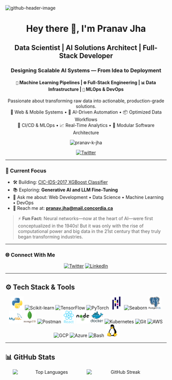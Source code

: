 ![github-header-image](https://github.com/user-attachments/assets/d113f198-5f3a-4b84-9e3c-11495d9d0f30)

<!-- Optional Screenshot Section -->
<!-- <p align="center">
  <img width="712" alt="Screenshot 2024-06-06 at 11 09 15 PM" src="https://github.com/pranav-k-jha/pranav-k-jha/assets/61943097/5d8f304a-2806-4de8-89cd-f883c32db407">
</p> -->

<h1 align="center">Hey there 👋, I'm Pranav Jha</h1>
<h2 align="center">Data Scientist | AI Solutions Architect | Full-Stack Developer</h2>
<h3 align="center">Designing Scalable AI Systems — From Idea to Deployment</h3>

<h4 align="center">
  <code>🤖</code> Machine Learning Pipelines | <code>🌐</code> Full-Stack Engineering | <code>📊</code> Data Infrastructure | <code>🔧</code> MLOps & DevOps
</h4>

<p align="center">
  Passionate about transforming raw data into actionable, production-grade solutions.<br />
  🚀 Web & Mobile Systems • 🧠 AI-Driven Automation • 📦 Optimized Data Workflows <br />
  🔁 CI/CD & MLOps • 📈 Real-Time Analytics • 🧩 Modular Software Architecture
</p>

<p align="center">
  <img src="https://komarev.com/ghpvc/?username=pranav-k-jha&label=Profile%20views&color=0e75b6&style=flat" alt="pranav-k-jha" />
</p>

<p align="center">
  <a href="https://twitter.com/pranav_kjha" target="blank">
    <img src="https://img.shields.io/twitter/follow/pranav_kjha?logo=twitter&style=for-the-badge" alt="Twitter" />
  </a>
</p>

---

### 🔬 Current Focus
- 🛠 Building: [CIC-IDS-2017 XGBoost Classifier](https://github.com/pranav-k-jha/kaggle-notebooks/blob/main/CIC-IDS-2017%20BERT%20Classification.ipynb)
- 📚 Exploring: **Generative AI and LLM Fine-Tuning**
- 💬 Ask me about: Web Development • Data Science • Machine Learning • DevOps  
- 📩 Reach me at: **pranav.jha@mail.concordia.ca**

> ⚡ **Fun Fact:** Neural networks—now at the heart of AI—were first conceptualized in the 1940s! But it was only with the rise of computational power and big data in the 21st century that they truly began transforming industries.

---

### 🌐 Connect With Me

<p align="center">
  <a href="https://twitter.com/pranav_kjha" target="blank"><img src="https://raw.githubusercontent.com/rahuldkjain/github-profile-readme-generator/master/src/images/icons/Social/twitter.svg" alt="Twitter" height="30" width="40" /></a>
  <a href="https://linkedin.com/in/pranav-k-jha" target="blank"><img src="https://raw.githubusercontent.com/rahuldkjain/github-profile-readme-generator/master/src/images/icons/Social/linked-in-alt.svg" alt="LinkedIn" height="30" width="40" /></a>
</p>

---

## ⚙️ Tech Stack & Tools

<div align="center">
  <img src="https://raw.githubusercontent.com/devicons/devicon/master/icons/python/python-original.svg" alt="Python" width="40" height="40"/>
  <img src="https://upload.wikimedia.org/wikipedia/commons/0/05/Scikit_learn_logo_small.svg" alt="Scikit-learn" width="40" height="40"/>
  <img src="https://www.vectorlogo.zone/logos/tensorflow/tensorflow-icon.svg" alt="TensorFlow" width="40" height="40"/>
  <img src="https://www.vectorlogo.zone/logos/pytorch/pytorch-icon.svg" alt="PyTorch" width="40" height="40"/>
  <img src="https://raw.githubusercontent.com/devicons/devicon/master/icons/pandas/pandas-original.svg" alt="Pandas" width="40" height="40"/>
  <img src="https://seaborn.pydata.org/_images/logo-mark-lightbg.svg" alt="Seaborn" width="40" height="40"/>
  <img src="https://raw.githubusercontent.com/devicons/devicon/master/icons/postgresql/postgresql-original-wordmark.svg" alt="PostgreSQL" width="40" height="40"/>
  <img src="https://raw.githubusercontent.com/devicons/devicon/master/icons/mysql/mysql-original-wordmark.svg" alt="MySQL" width="40" height="40"/>
  <img src="https://raw.githubusercontent.com/devicons/devicon/master/icons/mongodb/mongodb-original-wordmark.svg" alt="MongoDB" width="40" height="40"/>
  <img src="https://www.vectorlogo.zone/logos/getpostman/getpostman-icon.svg" alt="Postman" width="40" height="40"/>
  <img src="https://raw.githubusercontent.com/devicons/devicon/master/icons/react/react-original-wordmark.svg" alt="React" width="40" height="40"/>
  <img src="https://raw.githubusercontent.com/devicons/devicon/master/icons/nodejs/nodejs-original-wordmark.svg" alt="Node.js" width="40" height="40"/>
  <img src="https://raw.githubusercontent.com/devicons/devicon/master/icons/docker/docker-original-wordmark.svg" alt="Docker" width="40" height="40"/>
  <img src="https://www.vectorlogo.zone/logos/kubernetes/kubernetes-icon.svg" alt="Kubernetes" width="40" height="40"/>
  <img src="https://www.vectorlogo.zone/logos/git-scm/git-scm-icon.svg" alt="Git" width="40" height="40"/>
  <img src="https://www.vectorlogo.zone/logos/amazonwebservices/amazonwebservices-icon.svg" alt="AWS" width="40" height="40"/>
  <img src="https://www.vectorlogo.zone/logos/google_cloud/google_cloud-icon.svg" alt="GCP" width="40" height="40"/>
  <img src="https://www.vectorlogo.zone/logos/microsoft_azure/microsoft_azure-icon.svg" alt="Azure" width="40" height="40"/>
  <img src="https://www.vectorlogo.zone/logos/gnu_bash/gnu_bash-icon.svg" alt="Bash" width="40" height="40"/>
  <img src="https://raw.githubusercontent.com/devicons/devicon/master/icons/linux/linux-original.svg" alt="Linux" width="40" height="40"/>
</div>

---

## 📊 GitHub Stats

<p align="center">
   <picture>
      <source media="(prefers-color-scheme: dark)" srcset="https://github-readme-stats.vercel.app/api/top-langs?username=pranav-k-jha&layout=compact&theme=chartreuse-dark" />
      <source media="(prefers-color-scheme: light)" srcset="https://github-readme-stats.vercel.app/api/top-langs?username=pranav-k-jha&layout=compact&theme=default" />
      <img src="https://github-readme-stats.vercel.app/api/top-langs?username=pranav-k-jha&layout=compact&theme=default" alt="Top Languages" style="display:inline-block; width: 45%; vertical-align:top;" />
   </picture>

   <picture>
      <source media="(prefers-color-scheme: dark)" srcset="https://github-readme-streak-stats.herokuapp.com/?user=pranav-k-jha&theme=chartreuse-dark" />
      <source media="(prefers-color-scheme: light)" srcset="https://github-readme-streak-stats.herokuapp.com/?user=pranav-k-jha&theme=default" />
      <img src="https://github-readme-streak-stats.herokuapp.com/?user=pranav-k-jha&theme=default" alt="GitHub Streak" style="display:inline-block; width: 45%;" />
   </picture>
</p>

